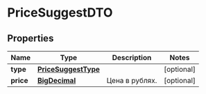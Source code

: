 

# PriceSuggestDTO

## Properties

Name | Type | Description | Notes
------------ | ------------- | ------------- | -------------
**type** | [**PriceSuggestType**](PriceSuggestType.md) |  |  [optional]
**price** | [**BigDecimal**](BigDecimal.md) | Цена в рублях. |  [optional]




